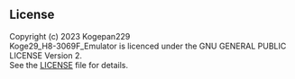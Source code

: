 ## License

Copyright (c) 2023 Kogepan229</br>
Koge29_H8-3069F_Emulator is licenced under the GNU GENERAL PUBLIC LICENSE Version 2.</br>
See the [LICENSE](https://github.com/Kogepan229/H8PracticeKitSimulator/blob/main/LICENSE) file for details.

